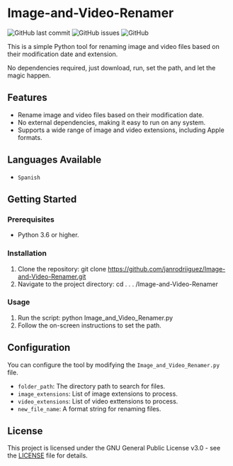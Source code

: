 # Image-and-Video-Renamer

![GitHub last commit](https://img.shields.io/github/last-commit/janrodriiguez/Image-and-Video-Renamer)
![GitHub issues](https://img.shields.io/github/issues/janrodriiguez/Image-and-Video-Renamer)
![GitHub](https://img.shields.io/github/license/janrodriiguez/Image-and-Video-Renamer)

This is a simple Python tool for renaming image and video files based on their modification date and extension.

No dependencies required, just download, run, set the path, and let the magic happen.

## Features

- Rename image and video files based on their modification date.
- No external dependencies, making it easy to run on any system.
- Supports a wide range of image and video extensions, including Apple formats.


## Languages Available

- `Spanish`

## Getting Started

### Prerequisites

- Python 3.6 or higher.

### Installation

1. Clone the repository:
git clone https://github.com/janrodriiguez/Image-and-Video-Renamer.git
2. Navigate to the project directory:
cd . . . /Image-and-Video-Renamer

### Usage

1. Run the script:
python Image_and_Video_Renamer.py
2. Follow the on-screen instructions to set the path.

## Configuration

You can configure the tool by modifying the `Image_and_Video_Renamer.py` file.

- `folder_path`: The directory path to search for files.
- `image_extensions`: List of image extensions to process.
- `video_extensions`: List of video exttensions to process.
- `new_file_name`: A format string for renaming files.

## License

This project is licensed under the GNU General Public License v3.0 - see the [LICENSE](LICENSE) file for details.
